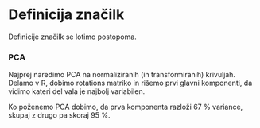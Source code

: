 # Definicija značilk

Definicije značilk se lotimo postopoma. 

### PCA

Najprej naredimo PCA na normaliziranih (in transformiranih) krivuljah. Delamo v R, dobimo rotations matriko in rišemo prvi glavni komponenti, da vidimo kateri del vala je najbolj variabilen. 

Ko poženemo PCA dobimo, da prva komponenta razloži 67 % variance, skupaj z drugo pa skoraj 95 %.

